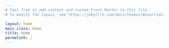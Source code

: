 ```yaml
---
# Feel free to add content and custom Front Matter to this file.
# To modify the layout, see https://jekyllrb.com/docs/themes/#overriding-theme-defaults

layout: home
main_class: home
title: Home
permalink: /
---
```

